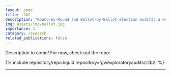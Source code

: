 ```yaml
---
layout: page
title: r2b2
description: "Round-by-Round and Ballot-by-Ballot election audits: a workbench for exploration of risk-limiting audits."
img: assets/img/ballot.jpg
importance: 1
category: research
related_publications: false
---
```


Description to come! For now, check out the repo:

<div class="repositories d-flex flex-wrap flex-md-row flex-column justify-content-between
align-items-center">
{% include repository/repo.liquid  repository='gwexploratoryaudits/r2b2' %}
</div>

---
